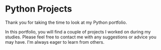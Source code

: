 # Python Projects

Thank you for taking the time to look at my Python portfolio.

In this portfolio, you will find a couple of projects I worked on during my studies.
Please feel free to contact me with any suggestions or advice you may have. I'm always eager to learn from others.
